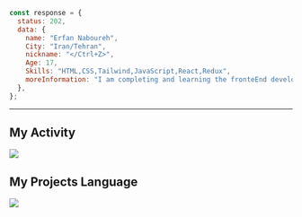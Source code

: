 ```javascript 
const response = {
  status: 202,
  data: {
    name: "Erfan Naboureh",
    City: "Iran/Tehran",
    nickname: "</Ctrl+Z>",
    Age: 17,
    Skills: "HTML,CSS,Tailwind,JavaScript,React,Redux",
    moreInformation: "I am completing and learning the fronteEnd development"
  },
};
```

---

## My Activity
<img src="https://github-readme-stats.vercel.app/api?username=ERFAN7255&show_icons=true&theme=radical"/>

## My Projects Language
<img src="https://github-readme-stats.vercel.app/api/top-langs/?username=ERFAN7255&Demo"/>

